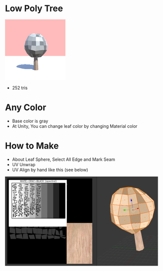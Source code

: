 # Low Poly Tree

![alt tag](./unity.png)

* 252 tris

# Any Color

* Base color is gray
* At Unity, You can change leaf color by changing Material color

# How to Make

* About Leaf Sphere, Select All Edge and Mark Seam
* UV Unwrap
* UV Align by hand like this (see below)

![alt tag](./making.png)

